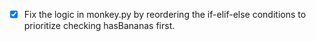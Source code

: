 - [x] Fix the logic in monkey.py by reordering the if-elif-else conditions to prioritize checking hasBananas first.
